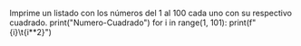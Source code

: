 Imprime un listado con los números del 1 al 100 cada uno con su respectivo cuadrado.
print("Numero-Cuadrado")
for i in range(1, 101):
  print(f"{i}\t{i**2}")

